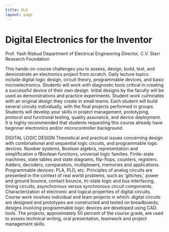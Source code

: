 ```yaml
---
title: DLD
layout: page
---
```

# Digital Electronics for the Inventor

Prof. Yash Risbud
Department of Electrical Engineering
Director, C.V. Starr Research Foundation

This hands-on course challenges you to assess, design, build, test, and demonstrate an electronics project from scratch.  Daily lecture topics include digital logic design, circuit theory, programmable devices, and basic microelectronics.  Students will work with diagnostic tools critical in creating a successful device of their own design.  Initial designs by the faculty will be used as demonstrations and practice experiments.  Student work culminates with an original design they create in small teams.  Each student will build several circuits individually, with the final projects performed in groups.  Students will develop your skills in project management, prototyping, protocol and functional testing, quality assurance, and device deployment.  It is highly recommended that students requesting this course already have beginner electronics and/or microcontroller background.

DIGITAL LOGIC DESIGN
Theoretical and practical issues concerning design with combinational and sequential logic circuits, and programmable logic devices. Number systems, Boolean algebra, representation and simplification o fBoolean functions, universal logic families. Finite-state machines, state tables and state diagrams, flip-flops, counters, registers. Adders, decoders, comparators, multiplexers, memories and applications. Programmable devices: PLA, PLD, etc. Principles of analog circuits are presented in the context of real world problems, such as 'glitches,' power and ground bounce, contact bounce, tri-state logic and bus interfacing, timing circuits, asynchronous versus synchronous circuit components. Characterization of electronic and logical properties of digital circuits. Course work involves individual and team projects in which: digital circuits are designed and prototypes are constructed and tested on breadboards; designs involving programmable logic devices are developed using CAD tools. The projects, approximately 50 percent of the course grade, are used to assess technical writing, oral presentation, teamwork and project management skills.
